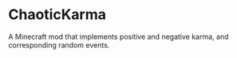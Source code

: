 # ChaoticKarma
A Minecraft mod that implements positive and negative karma, and corresponding random events.
